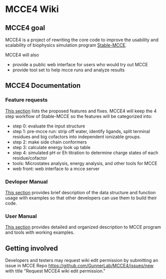 # MCCE4 Wiki

## MCCE4 goal
MCCE4 is a project of rewriting the core code to improve the usability and scalability of biophysics simulation program [Stable-MCCE](https://github.com/GunnerLab/Stable-MCCE). 

MCCE4 will also 
* provide a public web interface for users who would try out MCCE
* provide tool set to help mcce runs and analyze results 

## MCCE4 Documentation

### Feature requests
[This section](Features) lists the proposed features and fixes. MCCE4 will keep the 4 step workflow of Stable-MCCE so the features will be categorized into:
  * step 0: evaluate the input structure
  * step 1: pre-mcce run: strip off water, identify ligands, split terminal residues and big cofactors into independent ionizable groups.
  * step 2: make side chain conformers
  * step 3: calculate energy look up table
  * step 4: simulated pH or Eh titration to determine charge states of each residue/cofactor
  * tools: Microstates analysis, energy analysis, and other tools for MCCE
  * web front: web interface to a mcce server

### Devloper Manual
[This section](DevManual) provides brief description of the data structure and function usage with examples so that other developers can use them to build their code.

### User Manual
[This section](UserManual) provides detailed and organized description to MCCE program and tools with working examples.


## Getting involved
Developers and testers may request wiki edit permission by submitting an issue in MCCE Repo https://github.com/GunnerLab/MCCE4/issues/new with title "Request MCCE4 wiki edit permission." 

